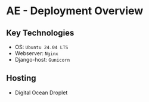 # AE - Deployment Overview

## Key Technologies
- OS: `Ubuntu 24.04 LTS`
- Webserver: `Nginx`
- Django-host: `Gunicorn`

## Hosting
- Digital Ocean Droplet